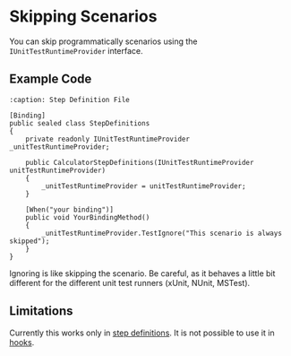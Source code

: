 # Skipping Scenarios

You can skip programmatically scenarios using the `IUnitTestRuntimeProvider` interface.

## Example Code

```{code-block} csharp
:caption: Step Definition File

[Binding]
public sealed class StepDefinitions
{
    private readonly IUnitTestRuntimeProvider _unitTestRuntimeProvider;

    public CalculatorStepDefinitions(IUnitTestRuntimeProvider unitTestRuntimeProvider)
    {
        _unitTestRuntimeProvider = unitTestRuntimeProvider;
    }

    [When("your binding")]
    public void YourBindingMethod()
    {
        _unitTestRuntimeProvider.TestIgnore("This scenario is always skipped");
    }
}
```

Ignoring is like skipping the scenario. Be careful, as it behaves a little bit different for the different unit test runners (xUnit, NUnit, MSTest).

## Limitations

Currently this works only in [step definitions](../automation/step-definitions). It is not possible to use it in [hooks](../automation/hooks).

